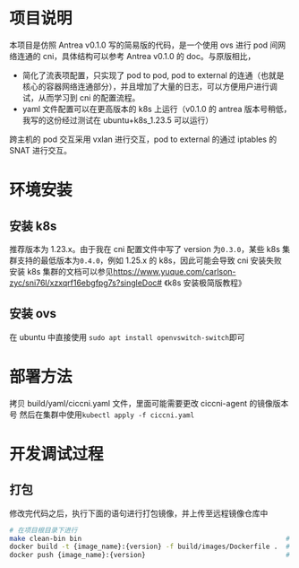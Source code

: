 # 项目说明

本项目是仿照 Antrea v0.1.0 写的简易版的代码，是一个使用 ovs 进行 pod 间网络连通的 cni，具体结构可以参考 Antrea v0.1.0 的 doc。与原版相比，

- 简化了流表项配置，只实现了 pod to pod, pod to external 的连通（也就是核心的容器网络连通部分），并且增加了大量的日志，可以方便用户进行调试，从而学习到 cni 的配置流程。
- yaml 文件配置可以在更高版本的 k8s 上运行（v0.1.0 的 antrea 版本号稍低，我写的这份经过测试在 ubuntu+k8s_1.23.5 可以运行）

跨主机的 pod 交互采用 vxlan 进行交互，pod to external 的通过 iptables 的 SNAT 进行交互。

# 环境安装

## 安装 k8s

推荐版本为 1.23.x。由于我在 cni 配置文件中写了 version 为`0.3.0`，某些 k8s 集群支持的最低版本为`0.4.0`，例如 1.25.x 的 k8s，因此可能会导致 cni 安装失败
安装 k8s 集群的文档可以参见<a>https://www.yuque.com/carlson-zyc/sni76l/xzxqrf16ebgfpg7s?singleDoc# </a>《k8s 安装极简版教程》

## 安装 ovs

在 ubuntu 中直接使用
`sudo apt install openvswitch-switch`即可

# 部署方法

拷贝 build/yaml/ciccni.yaml 文件，里面可能需要更改 ciccni-agent 的镜像版本号
然后在集群中使用`kubectl apply -f ciccni.yaml`

# 开发调试过程

## 打包

修改完代码之后，执行下面的语句进行打包镜像，并上传至远程镜像仓库中

```bash
# 在项目根目录下进行
make clean-bin bin                                                   # 编译文件
docker build -t {image_name}:{version} -f build/images/Dockerfile .  # 构建cni agent的镜像
docker push {image_name}:{version}                                   # 上传镜像
```
